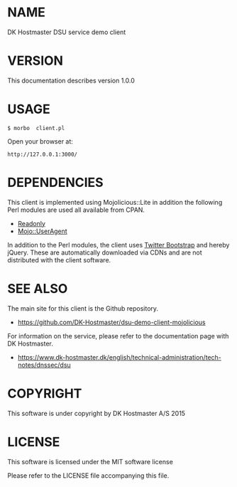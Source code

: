 # NAME

DK Hostmaster DSU service demo client

# VERSION

This documentation describes version 1.0.0

# USAGE

    $ morbo  client.pl

Open your browser at:

    http://127.0.0.1:3000/

# DEPENDENCIES

This client is implemented using Mojolicious::Lite in addition the following
Perl modules are used all available from CPAN.

- [Readonly](https://metacpan.org/pod/Readonly)
- [Mojo::UserAgent](https://metacpan.org/pod/Mojo::UserAgent)

In addition to the Perl modules, the client uses [Twitter Bootstrap](http://getbootstrap.com/) and hereby jQuery. These are automatically downloaded via CDNs and are not distributed with the client software.

# SEE ALSO

The main site for this client is the Github repository.

- https://github.com/DK-Hostmaster/dsu-demo-client-mojolicious

For information on the service, please refer to the documentation page with
DK Hostmaster.

- https://www.dk-hostmaster.dk/english/technical-administration/tech-notes/dnssec/dsu

# COPYRIGHT

This software is under copyright by DK Hostmaster A/S 2015

# LICENSE

This software is licensed under the MIT software license

Please refer to the LICENSE file accompanying this file.
